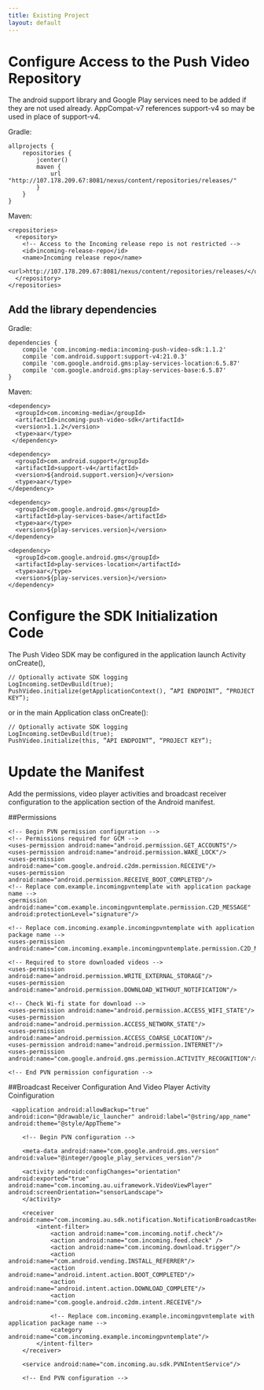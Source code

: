 ```yaml
---
title: Existing Project
layout: default
---
```



# Configure Access to the Push Video Repository

The android support library and Google Play services need to be added if they are not used already. AppCompat-v7 references support-v4 so may be used in place of support-v4.

Gradle:

    allprojects {
        repositories {
            jcenter()
            maven {
                url "http://107.178.209.67:8081/nexus/content/repositories/releases/"
            }
        }
    }

Maven:

    <repositories>
      <repository>
        <!-- Access to the Incoming release repo is not restricted -->
        <id>incoming-release-repo</id>
        <name>Incoming release repo</name>
        <url>http://107.178.209.67:8081/nexus/content/repositories/releases/</url>
      </repository>
    </repositories>

## Add the library dependencies

Gradle:

    dependencies {
        compile 'com.incoming-media:incoming-push-video-sdk:1.1.2'
        compile 'com.android.support:support-v4:21.0.3'
        compile 'com.google.android.gms:play-services-location:6.5.87'
        compile 'com.google.android.gms:play-services-base:6.5.87'
    }

Maven:

    <dependency>
      <groupId>com.incoming-media</groupId>
      <artifactId>incoming-push-video-sdk</artifactId>
      <version>1.1.2</version>
      <type>aar</type>
     </dependency>

    <dependency>
      <groupId>com.android.support</groupId>
      <artifactId>support-v4</artifactId>
      <version>${android.support.version}</version>
      <type>aar</type>
    </dependency>

    <dependency>
      <groupId>com.google.android.gms</groupId>
      <artifactId>play-services-base</artifactId>
      <type>aar</type>
      <version>${play-services.version}</version>
    </dependency>

    <dependency>
      <groupId>com.google.android.gms</groupId>
      <artifactId>play-services-location</artifactId>
      <type>aar</type>
      <version>${play-services.version}</version>
    </dependency>

# Configure the SDK Initialization Code

The Push Video SDK may be configured in the application launch Activity onCreate(),

    // Optionally activate SDK logging
    LogIncoming.setDevBuild(true);
    PushVideo.initialize(getApplicationContext(), ”API ENDPOINT”, “PROJECT KEY”);
    
or in the main Application class onCreate():

    // Optionally activate SDK logging
    LogIncoming.setDevBuild(true);
    PushVideo.initialize(this, ”API ENDPOINT”, “PROJECT KEY”);

# Update the Manifest


Add the permissions, video player activities and broadcast receiver configuration to the application section of the Android manifest.

##Permissions

    <!-- Begin PVN permission configuration -->
    <!-- Permissions required for GCM -->
    <uses-permission android:name="android.permission.GET_ACCOUNTS"/>
    <uses-permission android:name="android.permission.WAKE_LOCK"/>
    <uses-permission android:name="com.google.android.c2dm.permission.RECEIVE"/>
    <uses-permission android:name="android.permission.RECEIVE_BOOT_COMPLETED"/>
    <!-- Replace com.example.incomingpvntemplate with application package name -->
    <permission android:name="com.example.incomingpvntemplate.permission.C2D_MESSAGE" android:protectionLevel="signature"/>

    <!-- Replace com.incoming.example.incomingpvntemplate with application package name -->
    <uses-permission android:name="com.incoming.example.incomingpvntemplate.permission.C2D_MESSAGE"/>

    <!-- Required to store downloaded videos -->
    <uses-permission android:name="android.permission.WRITE_EXTERNAL_STORAGE"/>
    <uses-permission android:name="android.permission.DOWNLOAD_WITHOUT_NOTIFICATION"/>

    <!-- Check Wi-fi state for download -->
    <uses-permission android:name="android.permission.ACCESS_WIFI_STATE"/>
    <uses-permission android:name="android.permission.ACCESS_NETWORK_STATE"/>
    <uses-permission android:name="android.permission.ACCESS_COARSE_LOCATION"/>
    <uses-permission android:name="android.permission.INTERNET"/>
    <uses-permission android:name="com.google.android.gms.permission.ACTIVITY_RECOGNITION"/>

    <!-- End PVN permission configuration -->

##Broadcast Receiver Configuration And Video Player Activity Coinfiguration

     <application android:allowBackup="true" android:icon="@drawable/ic_launcher" android:label="@string/app_name" android:theme="@style/AppTheme">

        <!-- Begin PVN configuration -->

        <meta-data android:name="com.google.android.gms.version" android:value="@integer/google_play_services_version"/>

        <activity android:configChanges="orientation" android:exported="true" android:name="com.incoming.au.uiframework.VideoViewPlayer" android:screenOrientation="sensorLandscape">
        </activity>

        <receiver android:name="com.incoming.au.sdk.notification.NotificationBroadcastReceiver">
            <intent-filter>
                <action android:name="com.incoming.notif.check"/>
                <action android:name="com.incoming.feed.check" />
                <action android:name="com.incoming.download.trigger"/>
                <action android:name="com.android.vending.INSTALL_REFERRER"/>
                <action android:name="android.intent.action.BOOT_COMPLETED"/>
                <action android:name="android.intent.action.DOWNLOAD_COMPLETE"/>
                <action android:name="com.google.android.c2dm.intent.RECEIVE"/>

                <!-- Replace com.incoming.example.incomingpvntemplate with application package name -->
                <category android:name="com.incoming.example.incomingpvntemplate"/>
            </intent-filter>
        </receiver>

        <service android:name="com.incoming.au.sdk.PVNIntentService"/>

        <!-- End PVN configuration -->



